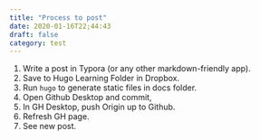 ```yaml
---
title: "Process to post"
date: 2020-01-16T22;44:43
draft: false
category: test
---
```


1. Write a post in Typora (or any other markdown-friendly app).
2. Save to Hugo Learning Folder in Dropbox.
3. Run `hugo` to generate static files in docs folder.
4. Open Github Desktop and commit,
5. In GH Desktop, push Origin up to Github.
6. Refresh GH page.
7. See new post.